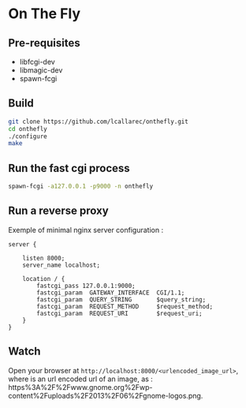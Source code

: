 # On The Fly

## Pre-requisites

* libfcgi-dev
* libmagic-dev
* spawn-fcgi

## Build
```bash
git clone https://github.com/lcallarec/onthefly.git
cd onthefly
./configure
make
```

## Run the fast cgi process
```bash
spawn-fcgi -a127.0.0.1 -p9000 -n onthefly
```

## Run a reverse proxy

Exemple of minimal nginx server configuration :

```nginx
server {

    listen 8000;
    server_name localhost;

    location / {
        fastcgi_pass 127.0.0.1:9000;
        fastcgi_param  GATEWAY_INTERFACE  CGI/1.1;
        fastcgi_param  QUERY_STRING       $query_string;
        fastcgi_param  REQUEST_METHOD     $request_method;
        fastcgi_param  REQUEST_URI        $request_uri;
    }
}
```

## Watch

Open your browser at `http://localhost:8000/<urlencoded_image_url>`, where is an url encoded url of an image, as : https%3A%2F%2Fwww.gnome.org%2Fwp-content%2Fuploads%2F2013%2F06%2Fgnome-logos.png.
